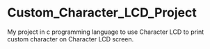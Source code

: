 # Custom_Character_LCD_Project
My project in c programming language to use Character LCD to print custom character on Character LCD screen.
